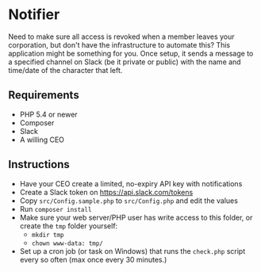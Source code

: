 # Notifier

Need to make sure all access is revoked when a member leaves your corporation, but don't have the infrastructure to automate this? This application might be something for you. Once setup, it sends a message to a specified channel on Slack (be it private or public) with the name and time/date of the character that left.

## Requirements

* PHP 5.4 or newer
* Composer
* Slack
* A willing CEO

## Instructions

* Have your CEO create a limited, no-expiry API key with notifications
* Create a Slack token on https://api.slack.com/tokens
* Copy `src/Config.sample.php` to `src/Config.php` and edit the values
* Run `composer install`
* Make sure your web server/PHP user has write access to this folder, or create the `tmp` folder yourself:
  * `mkdir tmp`
  * `chown www-data: tmp/`
* Set up a cron job (or task on Windows) that runs the `check.php` script every so often (max once every 30 minutes.)
